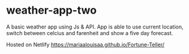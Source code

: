 # weather-app-two
A basic weather app using Js &amp; API. App is able to use current location, switch between celcius and farenheit and show a five day forecast.

Hosted on Netlify https://mariaalouisaa.github.io/Fortune-Teller/
